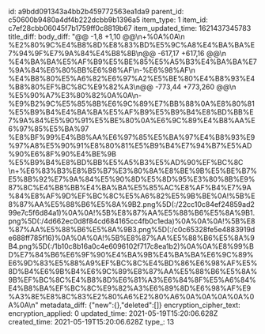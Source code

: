 id: a9bdd091343a4bb2b459772563ea1da9
parent_id: c50600b9480a4df4b222dcbb9b1396a5
item_type: 1
item_id: c7ef28cbb06045f7b1759ff0c8819b67
item_updated_time: 1621437345783
title_diff: 
body_diff: "@@ -1,8 +1,10 @@\\n+%0A%0A\\n %E2%80%9C%E4%B8%8D%E8%83%BD%E5%9C%A8%E4%BA%BA%E7%94%9F%E7%9A%84%E4%B8%8B\\n@@ -617,17 +617,16 @@\\n %E4%BA%BA%E5%AF%B9%E5%BE%85%E5%A5%B3%E4%BA%BA%E7%9A%84%E6%80%BB%E6%98%AF\\n-%E6%98%AF\\n %E4%B8%80%E5%A6%82%E6%97%A2%E5%BE%80%E4%B8%93%E4%B8%80%EF%BC%8C%E9%82%A3\\n@@ -773,44 +773,260 @@\\n %E5%90%A7%E3%80%82%0A%0A\\n-%E9%B2%9C%E5%85%8B%E6%9C%89%E7%BB%88%0A%E8%80%81%E5%B9%B4%E4%BA%BA%E5%AF%B9%E5%B9%B4%E8%BD%BB%E7%9A%84%E5%90%91%E5%BE%80%0A%E6%9C%89%E4%B8%AA%E6%97%85%E5%BA%97 %E8%BF%99%E4%B8%AA%E6%97%85%E5%BA%97%E4%B8%93%E9%97%A8%E5%90%91%E8%80%81%E5%B9%B4%E7%94%B7%E5%AD%90%E6%8F%90%E4%BE%9B %E5%B9%B4%E8%BD%BB%E5%A5%B3%E5%AD%90%EF%BC%8C \\n+%E6%83%B3%E8%B5%B7%E3%80%8A%E8%BE%9B%E5%BE%B7%E5%8B%92%E7%9A%84%E5%90%8D%E5%8D%95%E3%80%8B%E9%87%8C%E4%B8%BB%E4%BA%BA%E5%85%AC%E8%AF%B4%E7%9A%84%E8%AF%9D%EF%BC%8C%E5%A6%82%E5%9B%BE%0A!%5B%E8%87%AA%E5%88%B6%E5%8A%9B2.png%5D(:/22cc10c84ef24859ad299e7c5f6d84a1)%0A%0A!%5B%E8%87%AA%E5%88%B6%E5%8A%9B1.png%5D(:/4d662ec0d8f84cd684165cc4fb0c1eda)%0A%0A%0A!%5B%E8%87%AA%E5%88%B6%E5%8A%9B3.png%5D(:/c0c65328fe5e4883919de688ff785f16)%0A%0A%0A!%5B%E8%87%AA%E5%88%B6%E5%8A%9B4.png%5D(:/1b10c8b16a0c4e6096102f717c8ea1b2)%0A%0A%E8%99%BD%E7%84%B6%E6%9F%90%E4%BA%9B%E4%BA%BA%E6%9C%89%E6%9D%83%E5%88%A9%EF%BC%8C%E4%BD%86%E6%98%AF%E5%8D%B4%E6%9B%B4%E6%9C%89%E8%87%AA%E5%88%B6%E5%8A%9B%EF%BC%8C%E4%B8%8D%E6%81%A3%E6%84%8F%E5%A6%84%E4%B8%BA%EF%BC%8C%E9%82%A3%E6%89%8D%E6%98%AF%E9%A3%8E%E8%8C%83%E2%80%A6%E2%80%A6%0A%0A%0A%0A%0A%0A\\n"
metadata_diff: {"new":{},"deleted":[]}
encryption_cipher_text: 
encryption_applied: 0
updated_time: 2021-05-19T15:20:06.628Z
created_time: 2021-05-19T15:20:06.628Z
type_: 13